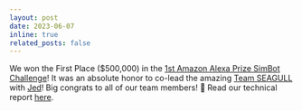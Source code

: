 ```yaml
---
layout: post
date: 2023-06-07
inline: true
related_posts: false
---
```


 We won the First Place ($500,000) in the [1st Amazon Alexa Prize SimBot Challenge](https://www.amazon.science/alexa-prize/university-of-michigans-seagull-wins-alexa-prize-simbot-challenge)! It was an absolute honor to co-lead the amazing [Team SEAGULL](https://www.amazon.science/alexa-prize/teams/seagull-2022) with [Jed](https://jedyang.com/)! Big congrats to all of our team members! 🎉 Read our technical report [here](https://www.amazon.science/alexa-prize/proceedings/seagull-an-embodied-agent-for-instruction-following-through-situated-dialog). 
